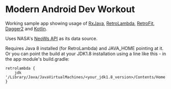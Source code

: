 # Modern Android Dev Workout

Working sample app showing usage of [RxJava](https://github.com/ReactiveX/RxJava), [RetroLambda](https://github.com/orfjackal/retrolambda), [RetroFit](http://square.github.io/retrofit/), [Dagger2](http://google.github.io/dagger/) and [Kotlin](https://kotlinlang.org/).

Uses NASA's [NeoWs API](https://api.nasa.gov/api.html#NeoWS) as its data source.
 
Requires Java 8 installed (for RetroLambda) and JAVA_HOME pointing at it. Or you can point the build at your JDK1.8 installation using a line like this - in the app module's build.gradle:

```
retrolambda {
    jdk '/Library/Java/JavaVirtualMachines/<your_jdk1.8_version>/Contents/Home'
}
```
